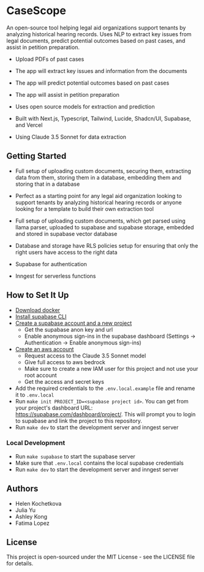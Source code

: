 # CaseScope
An open-source tool helping legal aid organizations support tenants by analyzing historical hearing records. Uses NLP to extract key issues from legal documents, predict potential outcomes based on past cases, and assist in petition preparation.

- Upload PDFs of past cases
- The app will extract key issues and information from the documents
- The app will predict potential outcomes based on past cases
- The app will assist in petition preparation

- Uses open source models for extraction and prediction
- Built with Next.js, Typescript, Tailwind, Lucide, Shadcn/UI, Supabase, and Vercel
- Using Claude 3.5 Sonnet for data extraction

## Getting Started

- Full setup of uploading custom documents, securing them, extracting data from them, storing them in a database, embedding them and storing that in a database
- Perfect as a starting point for any legal aid organization looking to support tenants by analyzing historical hearing records or anyone looking for a template to build their own extraction tool

- Full setup of uploading custom documents, which get parsed using llama parser, uploaded to supabase and supabase storage, embedded and stored in supabase vector database
- Database and storage have RLS policies setup for ensuring that only the right users have access to the right data
- Supabase for authentication
- Inngest for serverless functions

## How to Set It Up
- [Download docker](https://docs.docker.com/get-started/get-docker/) 
- [Install supabase CLI](https://supabase.com/docs/guides/local-development/cli/getting-started)
- [Create a supabase account and a new project](https://supabase.com/)
  - Get the supabase anon key and url
  - Enable anonymous sign-ins in the supabase dashboard (Settings -> Authentication -> Enable anonymous sign-ins)
- [Create an aws account](https://aws.amazon.com/)
  - Request access to the Claude 3.5 Sonnet model
  - Give full access to aws bedrock
  - Make sure to create a new IAM user for this project and not use your root account
  - Get the access and secret keys
- Add the required credentials to the `.env.local.example` file and rename it to `.env.local`
- Run `make init PROJECT_ID=<supabase project id>`. You can get <project-id> from your project's dashboard URL: https://supabase.com/dashboard/project/<project-id>. This will  prompt you to login to supabase and link the project to this repository.
- Run `make dev` to start the development server and inngest server

### Local Development
- Run `make supabase` to start the supabase server
- Make sure that `.env.local` contains the local supabase credentials
- Run `make dev` to start the development server and inngest server


## Authors
- Helen Kochetkova
- Julia Yu
- Ashley Kong
- Fatima Lopez

## License
This project is open-sourced under the MIT License - see the LICENSE file for details.
